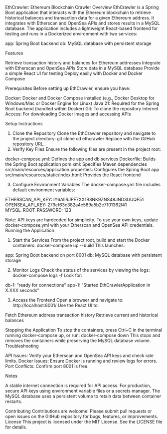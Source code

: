 EthCrawler: Ethereum Blockchain Crawler
Overview
EthCrawler is a Spring Boot application that interacts with the Ethereum blockchain to retrieve historical balances and transaction data for a given Ethereum address. It integrates with Etherscan and OpenSea APIs and stores results in a MySQL database. The application includes a lightweight React-based frontend for testing and runs in a Dockerized environment with two services:

app: Spring Boot backend
db: MySQL database with persistent storage

Features

Retrieve transaction history and balances for Ethereum addresses
Integrate with Etherscan and OpenSea APIs
Store data in a MySQL database
Provide a simple React UI for testing
Deploy easily with Docker and Docker Compose

Prerequisites
Before setting up EthCrawler, ensure you have:

Docker: Docker and Docker Compose installed (e.g., Docker Desktop for Windows/Mac or Docker Engine for Linux)
Java 21: Required for the Spring Boot backend (handled within Docker)
Git: To clone the repository
Internet Access: For downloading Docker images and accessing APIs

Setup Instructions
1. Clone the Repository
Clone the EthCrawler repository and navigate to the project directory:
git clone <repository-url>cd ethcrawler
Replace <repository-url> with the GitHub repository URL.
2. Verify Key Files
Ensure the following files are present in the project root:

docker-compose.yml: Defines the app and db services
Dockerfile: Builds the Spring Boot application
pom.xml: Specifies Maven dependencies
src/main/resources/application.properties: Configures the Spring Boot app
src/main/resources/static/index.html: Provides the React frontend

3. Configure Environment Variables
The docker-compose.yml file includes default environment variables:

ETHERSCAN_API_KEY: IY6AIIRJPF7XX1B8NK9ZNS48JND3UUQF51
OPENSEA_API_KEY: 279cf63c382a4c589a5b2e7101362f41
MYSQL_ROOT_PASSWORD: 123

Note: API keys are hardcoded for simplicity. To use your own keys, update docker-compose.yml with your Etherscan and OpenSea API credentials.
Running the Application
1. Start the Services
From the project root, build and start the Docker containers:
docker-compose up --build
This launches:

app: Spring Boot backend on port 8001
db: MySQL database with persistent storage

2. Monitor Logs
Check the status of the services by viewing the logs:
docker-compose logs -f
Look for:

db-1: "ready for connections"
app-1: "Started EthCrawlerApplication in X.XXX seconds"

3. Access the Frontend
Open a browser and navigate to:
http://localhost:8001/
Use the React UI to:

Fetch Ethereum address transaction history
Retrieve current and historical balances

Stopping the Application
To stop the containers, press Ctrl+C in the terminal running docker-compose up, or run:
docker-compose down
This stops and removes the containers while preserving the MySQL database volume.
Troubleshooting

API Issues: Verify your Etherscan and OpenSea API keys and check rate limits.
Docker Issues: Ensure Docker is running and review logs for errors.
Port Conflicts: Confirm port 8001 is free.

Notes

A stable internet connection is required for API access.
For production, secure API keys using environment variable files or a secrets manager.
The MySQL database uses a persistent volume to retain data between container restarts.

Contributing
Contributions are welcome! Please submit pull requests or open issues on the GitHub repository for bugs, features, or improvements.
License
This project is licensed under the MIT License. See the LICENSE file for details.
